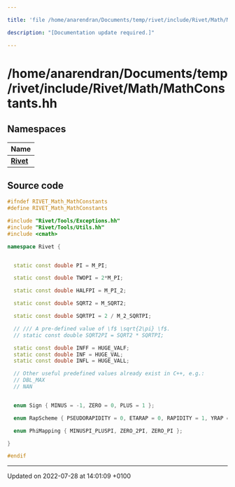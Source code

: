 ```yaml
---

title: 'file /home/anarendran/Documents/temp/rivet/include/Rivet/Math/MathConstants.hh'

description: "[Documentation update required.]"

---
```


# /home/anarendran/Documents/temp/rivet/include/Rivet/Math/MathConstants.hh



## Namespaces

| Name           |
| -------------- |
| **[Rivet](http://example.org/namespaces/namespacerivet/)**  |




## Source code

```cpp
#ifndef RIVET_Math_MathConstants
#define RIVET_Math_MathConstants

#include "Rivet/Tools/Exceptions.hh"
#include "Rivet/Tools/Utils.hh"
#include <cmath>

namespace Rivet {


  static const double PI = M_PI;

  static const double TWOPI = 2*M_PI;

  static const double HALFPI = M_PI_2;

  static const double SQRT2 = M_SQRT2;

  static const double SQRTPI = 2 / M_2_SQRTPI;

  // /// A pre-defined value of \f$ \sqrt{2\pi} \f$.
  // static const double SQRT2PI = SQRT2 * SQRTPI;

  static const double INFF = HUGE_VALF;
  static const double INF = HUGE_VAL;
  static const double INFL = HUGE_VALL;

  // Other useful predefined values already exist in C++, e.g.:
  // DBL_MAX
  // NAN


  enum Sign { MINUS = -1, ZERO = 0, PLUS = 1 };

  enum RapScheme { PSEUDORAPIDITY = 0, ETARAP = 0, RAPIDITY = 1, YRAP = 1 };

  enum PhiMapping { MINUSPI_PLUSPI, ZERO_2PI, ZERO_PI };

}

#endif
```


-------------------------------

Updated on 2022-07-28 at 14:01:09 +0100

